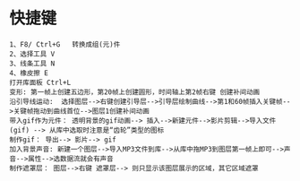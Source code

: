 # 快捷键 
	1、F8/ Ctrl+G   转换成组(元)件
	2、选择工具 V
	3、线条工具 N
	4、橡皮擦 E
	打开库面板 Ctrl+L
	变形: 第一帧上创建五边形，第20帧上创建圆形，时间轴上第2帧右键 创建补间动画
	沿引导线运动:  选择图层-->右键创建引导层-->引导层绘制曲线-->第1和60帧插入关键帧-->关键帧拖动到曲线首位-->图层1创建补间动画
	带入gif作为元件： 透明背景的gif动画--> 插入-->新建元件-->影片剪辑-->导入文件(gif) --> 从库中选取时注意是“齿轮”类型的图标
	制作gif： 导出--> 影片--> gif
	加入背景声音: 新建一个图层-->导入MP3文件到库-->从库中拖MP3到图层第一帧上即可-->声音-->属性-->选数据流就会有声音
	制作遮罩层： 图层-->右键 遮罩层--> 则只显示该图层展示的区域，其它区域遮罩
